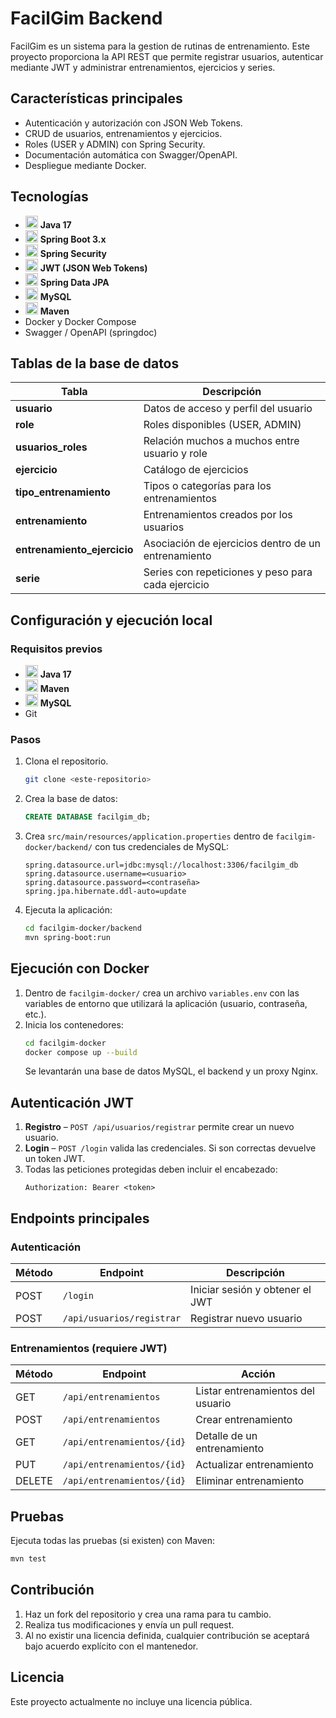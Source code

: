 # FacilGim Backend

FacilGim es un sistema para la gestion de rutinas de entrenamiento. Este proyecto proporciona la API REST que permite registrar usuarios, autenticar mediante JWT y administrar entrenamientos, ejercicios y series.

## Características principales

- Autenticación y autorización con JSON Web Tokens.
- CRUD de usuarios, entrenamientos y ejercicios.
- Roles (USER y ADMIN) con Spring Security.
- Documentación automática con Swagger/OpenAPI.
- Despliegue mediante Docker.

## Tecnologías

- <img src="https://cdn.jsdelivr.net/gh/devicons/devicon/icons/java/java-original.svg" width="20" height="20"> **Java 17**
- <img src="https://cdn.jsdelivr.net/gh/devicons/devicon/icons/spring/spring-original.svg" width="20" height="20"> **Spring Boot 3.x**
- <img src="https://cdn.jsdelivr.net/gh/devicons/devicon/icons/spring/spring-original.svg" width="20" height="20"> **Spring Security**
- <img src="https://jwt.io/img/pic_logo.svg" width="20" height="20"> **JWT (JSON Web Tokens)**
- <img src="https://cdn.jsdelivr.net/gh/devicons/devicon/icons/hibernate/hibernate-original.svg" width="20" height="20"> **Spring Data JPA**
- <img src="https://cdn.jsdelivr.net/gh/devicons/devicon/icons/mysql/mysql-original.svg" width="20" height="20"> **MySQL**
- <img src="https://cdn.jsdelivr.net/gh/devicons/devicon/icons/maven/maven-original.svg" width="20" height="20"> **Maven**
- Docker y Docker Compose
- Swagger / OpenAPI (springdoc)

## Tablas de la base de datos

| Tabla                     | Descripción |
|---------------------------|-------------|
| **usuario**               | Datos de acceso y perfil del usuario |
| **role**                  | Roles disponibles (USER, ADMIN) |
| **usuarios_roles**        | Relación muchos a muchos entre usuario y role |
| **ejercicio**             | Catálogo de ejercicios |
| **tipo_entrenamiento**    | Tipos o categorías para los entrenamientos |
| **entrenamiento**         | Entrenamientos creados por los usuarios |
| **entrenamiento_ejercicio** | Asociación de ejercicios dentro de un entrenamiento |
| **serie**                 | Series con repeticiones y peso para cada ejercicio |

## Configuración y ejecución local

### Requisitos previos

- <img src="https://cdn.jsdelivr.net/gh/devicons/devicon/icons/java/java-original.svg" width="20" height="20"> **Java 17**
- <img src="https://cdn.jsdelivr.net/gh/devicons/devicon/icons/maven/maven-original.svg" width="20" height="20"> **Maven**
- <img src="https://cdn.jsdelivr.net/gh/devicons/devicon/icons/mysql/mysql-original.svg" width="20" height="20"> **MySQL**
- Git

### Pasos

1. Clona el repositorio.
   ```bash
   git clone <este-repositorio>
   ```
2. Crea la base de datos:
   ```sql
   CREATE DATABASE facilgim_db;
   ```
3. Crea `src/main/resources/application.properties` dentro de `facilgim-docker/backend/` con tus credenciales de MySQL:
   ```properties
   spring.datasource.url=jdbc:mysql://localhost:3306/facilgim_db
   spring.datasource.username=<usuario>
   spring.datasource.password=<contraseña>
   spring.jpa.hibernate.ddl-auto=update
   ```
4. Ejecuta la aplicación:
   ```bash
   cd facilgim-docker/backend
   mvn spring-boot:run
   ```

## Ejecución con Docker

1. Dentro de `facilgim-docker/` crea un archivo `variables.env` con las variables de entorno que utilizará la aplicación (usuario, contraseña, etc.).
2. Inicia los contenedores:
   ```bash
   cd facilgim-docker
   docker compose up --build
   ```
   Se levantarán una base de datos MySQL, el backend y un proxy Nginx.

## Autenticación JWT

1. **Registro** – `POST /api/usuarios/registrar` permite crear un nuevo usuario.
2. **Login** – `POST /login` valida las credenciales. Si son correctas devuelve un token JWT.
3. Todas las peticiones protegidas deben incluir el encabezado:
   ```http
   Authorization: Bearer <token>
   ```

## Endpoints principales

### Autenticación

| Método | Endpoint                         | Descripción                           |
|-------|----------------------------------|---------------------------------------|
| POST  | `/login`                         | Iniciar sesión y obtener el JWT       |
| POST  | `/api/usuarios/registrar`        | Registrar nuevo usuario               |

### Entrenamientos (requiere JWT)

| Método | Endpoint                       | Acción                                   |
|--------|--------------------------------|-----------------------------------------|
| GET    | `/api/entrenamientos`          | Listar entrenamientos del usuario       |
| POST   | `/api/entrenamientos`          | Crear entrenamiento                     |
| GET    | `/api/entrenamientos/{id}`     | Detalle de un entrenamiento             |
| PUT    | `/api/entrenamientos/{id}`     | Actualizar entrenamiento                |
| DELETE | `/api/entrenamientos/{id}`     | Eliminar entrenamiento                  |

## Pruebas

Ejecuta todas las pruebas (si existen) con Maven:
```bash
mvn test
```

## Contribución

1. Haz un fork del repositorio y crea una rama para tu cambio.
2. Realiza tus modificaciones y envía un pull request.
3. Al no existir una licencia definida, cualquier contribución se aceptará bajo acuerdo explícito con el mantenedor.

## Licencia

Este proyecto actualmente no incluye una licencia pública.

